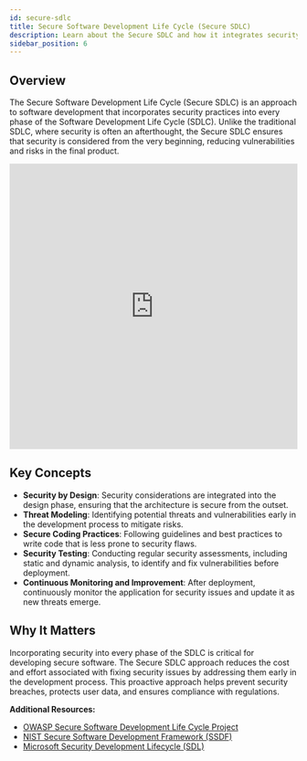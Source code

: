```yaml
---
id: secure-sdlc
title: Secure Software Development Life Cycle (Secure SDLC)
description: Learn about the Secure SDLC and how it integrates security into every phase of software development.
sidebar_position: 6
---
```


## Overview

The Secure Software Development Life Cycle (Secure SDLC) is an approach to software development that incorporates security practices into every phase of the Software Development Life Cycle (SDLC). Unlike the traditional SDLC, where security is often an afterthought, the Secure SDLC ensures that security is considered from the very beginning, reducing vulnerabilities and risks in the final product.

<iframe
  width="100%"
  height="500"
  src="https://www.youtube.com/embed/8OxvkbOt7n4"
  frameborder="0"
  allow="accelerometer; autoplay; encrypted-media; gyroscope; picture-in-picture"
  allowfullscreen
></iframe>

## Key Concepts

- **Security by Design**: Security considerations are integrated into the design phase, ensuring that the architecture is secure from the outset.
- **Threat Modeling**: Identifying potential threats and vulnerabilities early in the development process to mitigate risks.
- **Secure Coding Practices**: Following guidelines and best practices to write code that is less prone to security flaws.
- **Security Testing**: Conducting regular security assessments, including static and dynamic analysis, to identify and fix vulnerabilities before deployment.
- **Continuous Monitoring and Improvement**: After deployment, continuously monitor the application for security issues and update it as new threats emerge.

## Why It Matters

Incorporating security into every phase of the SDLC is critical for developing secure software. The Secure SDLC approach reduces the cost and effort associated with fixing security issues by addressing them early in the development process. This proactive approach helps prevent security breaches, protects user data, and ensures compliance with regulations.

**Additional Resources:**

- [OWASP Secure Software Development Life Cycle Project](https://owasp.org/www-project-secure-software-development-lifecycle/)
- [NIST Secure Software Development Framework (SSDF)](https://csrc.nist.gov/publications/detail/white-paper/2020/04/23/secure-software-development-framework-ssdf/tbd)
- [Microsoft Security Development Lifecycle (SDL)](https://www.microsoft.com/en-us/securityengineering/sdl)
